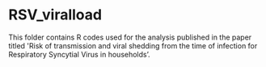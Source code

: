 # RSV_viralload

This folder contains R codes used for the analysis published in the paper titled 'Risk of transmission and viral shedding from the time of infection for Respiratory Syncytial Virus in households’. 
